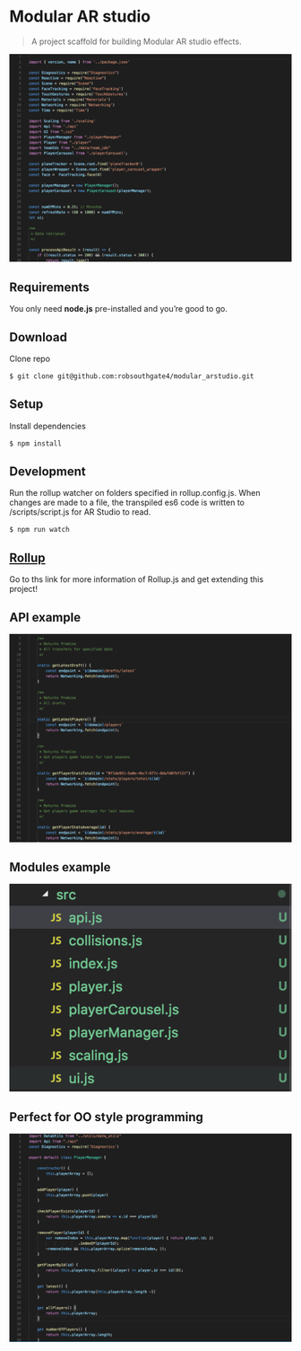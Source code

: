 # Modular AR studio

> A project scaffold for building Modular AR studio effects.

![](screens/imports.png?raw=true "Import syntax example")

## Requirements
You only need <b>node.js</b> pre-installed and you’re good to go.

## Download
Clone repo 
```sh
$ git clone git@github.com:robsouthgate4/modular_arstudio.git
```

## Setup
Install dependencies
```sh
$ npm install
```

## Development
Run the rollup watcher on folders specified in rollup.config.js. When changes are made to a file, the transpiled es6 code is written to /scripts/script.js for AR Studio to read.
```sh
$ npm run watch
```

## [Rollup](https://rollupjs.org/guide/en)
Go to ths link for more information of Rollup.js and get extending this project!

## API example

![](screens/api.png?raw=true "Networking API example")

## Modules example

![](screens/modules.png?raw=true "Networking API example")

## Perfect for OO style programming

![](screens/oo-example.png?raw=true "Networking API example")